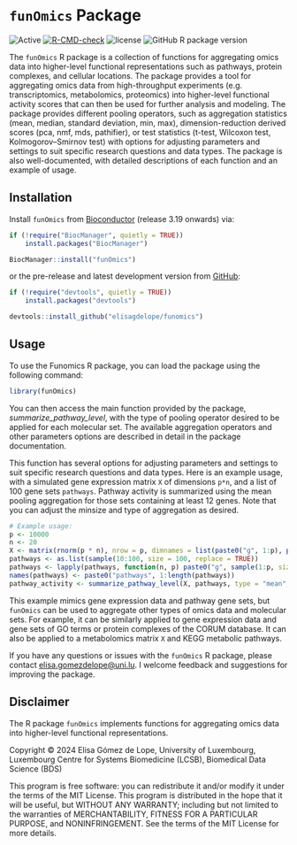# `funOmics` Package

<!-- badges: start -->
![Active](https://img.shields.io/badge/status-active-brightgreen.svg)
[![R-CMD-check](https://github.com/r-lib/rcmdcheck/actions/workflows/R-CMD-check.yaml/badge.svg)](https://github.com/r-lib/rcmdcheck/actions/workflows/R-CMD-check.yaml)
![license](https://img.shields.io/badge/license-MIT-blue)
![GitHub R package version](https://img.shields.io/github/r-package/v/elisagdelope/funomics)
<!-- badges: end -->

The `funOmics` R package is a collection of functions for aggregating omics data into higher-level functional representations such as pathways, protein complexes, and cellular locations. The package provides a tool for aggregating omics data from high-throughput experiments (e.g. transcriptomics, metabolomics, proteomics) into higher-level functional activity scores that can then be used for further analysis and modeling. 
The package provides different pooling operators, such as aggregation statistics (mean, median, standard deviation, min, max), dimension-reduction derived scores (pca, nmf, mds, pathifier), or test statistics (t-test, Wilcoxon test, Kolmogorov–Smirnov test) with options for adjusting parameters and settings to suit specific research questions and data types. The package is also well-documented, with detailed descriptions of each function and an example of usage.


## Installation

Install `funOmics` from [Bioconductor](https://www.bioconductor.org/) (release 3.19 onwards) via:

``` r
if (!require("BiocManager", quietly = TRUE))
    install.packages("BiocManager")

BiocManager::install("funOmics")
```

or the pre-release and latest development version from [GitHub](https://github.com/elisagdelope/funomics):

```R
if (!require("devtools", quietly = TRUE))
    install.packages("devtools")

devtools::install_github("elisagdelope/funomics") 
```


## Usage

To use the Funomics R package, you can load the package using the following command:

```R
library(funOmics)
```

You can then access the main function provided by the package, _summarize_pathway_level_, with the type of pooling operator desired to be applied for each molecular set. The available aggregation operators and other parameters options are described in detail in the package documentation.

This function has several options for adjusting parameters and settings to suit specific research questions and data types. Here is an example usage, with a simulated gene expression matrix `X` of dimensions `p*n`, and a list of 100 gene sets `pathways`. Pathway activity is summarized using the mean pooling aggregation for those sets containing at least 12 genes. Note that you can adjust the minsize and type of aggregation as desired. 

```R
# Example usage:
p <- 10000
n <- 20
X <- matrix(rnorm(p * n), nrow = p, dimnames = list(paste0("g", 1:p), paste0("s", 1:n)))
pathways <- as.list(sample(10:100, size = 100, replace = TRUE))
pathways <- lapply(pathways, function(n, p) paste0("g", sample(1:p, size = n, replace = FALSE)), p)
names(pathways) <- paste0("pathways", 1:length(pathways))
pathway_activity <- summarize_pathway_level(X, pathways, type = "mean", minsize = 12)
```

This example mimics gene expression data and pathway gene sets, but `funOmics` can be used to aggregate other types of omics data and molecular sets. For example, it can be similarly applied to gene expression data and gene sets of GO terms or protein complexes of the CORUM database. It can also be applied to a metabolomics matrix `X` and KEGG metabolic pathways.

If you have any questions or issues with the `funOmics` R package, please contact <elisa.gomezdelope@uni.lu>. I welcome feedback and suggestions for improving the package.


## Disclaimer

The R package `funOmics` implements functions for aggregating omics data into higher-level functional representations.

Copyright &copy; 2024 Elisa Gómez de Lope, University of Luxembourg, Luxembourg Centre for Systems Biomedicine (LCSB), Biomedical Data Science (BDS)

This program is free software: you can redistribute it and/or modify it under the terms of the MIT License. This program is distributed in the hope that it will be useful, but WITHOUT ANY WARRANTY; including but not limited to the warranties of MERCHANTABILITY, FITNESS FOR A PARTICULAR PURPOSE, and NONINFRINGEMENT. See the terms of the MIT License for more details.

